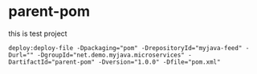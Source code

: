 # parent-pom
this is test project


`deploy:deploy-file -Dpackaging="pom" -DrepositoryId="myjava-feed" -Durl="" -DgroupId="net.demo.myjava.microservices" -DartifactId="parent-pom" -Dversion="1.0.0" -Dfile="pom.xml"`
